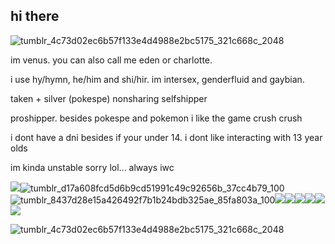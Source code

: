 ## hi there
![tumblr_4c73d02ec6b57f133e4d4988e2bc5175_321c668c_2048](https://github.com/user-attachments/assets/1aa06bc4-9f92-4d3b-8bfa-ead52cc3eadf)


im venus. you can also call me eden or charlotte. 

i use hy/hymn, he/him and shi/hir. im intersex, genderfluid and gaybian.

taken + silver (pokespe) nonsharing selfshipper

proshipper. besides pokespe and pokemon i like the game crush crush

i dont have a dni besides if your under 14. i dont like interacting with 13 year olds

im kinda unstable sorry lol... always iwc

![](https://64.media.tumblr.com/ef1edff2f633c8110cd50f165efe4610/18ca9168584b5dab-d1/s400x600/194a49b9bc2e7ccad8b3ef81985ff09eb6e467bc.gifv)![tumblr_d17a608fcd5d6b9cd51991c49c92656b_37cc4b79_100](https://github.com/user-attachments/assets/4a488d0f-7c52-42fd-9665-482c332b3266)![tumblr_8437d28e15a426492f7b1b24bdb325ae_85fa803a_100](https://github.com/user-attachments/assets/60ad9b9f-0a5e-41ae-b4f1-5921e4a181be)![](https://64.media.tumblr.com/6928dd0a8ca272560feff718b3eb43e6/1d9199f2cdd51f15-34/s100x200/7112441394d15db063ca86f6db78a1fb7df8a9a4.gifv)![](https://64.media.tumblr.com/ad55d6ddcd8d5429cbeacd2b1e977b33/1d9199f2cdd51f15-17/s100x200/7f3302eb2b742d5a4da22678fe614909f0113fb8.gifv)![](https://64.media.tumblr.com/b66118f8a70e188733f27b7fc1654bc3/1d9199f2cdd51f15-a1/s100x200/5b56418baaa40785d3760ff9b6e22afe6c702fa7.gifv)![](https://64.media.tumblr.com/5574604d7878ebf769680a1ea5b778e6/df272b3a29a22603-e8/s100x200/d8621c0296f7d4ef50a4fa7e3ea46bd7dd91d93d.gifv)![](https://64.media.tumblr.com/4ce5801b6096dc5170f658edaa9bd81a/199198af1d5e45a1-fa/s100x200/121c821e79e025a9b54aa61d5f78653665c83de5.gifv)![](https://64.media.tumblr.com/57830896e57b2c423e8704edc9d18e29/199198af1d5e45a1-f2/s100x200/35c7a74358f1f7d7a09b28a6bacd1d992177d595.pnj)



![tumblr_4c73d02ec6b57f133e4d4988e2bc5175_321c668c_2048](https://github.com/user-attachments/assets/dd7d3104-a619-48e0-89e7-418d0f2ced84)

